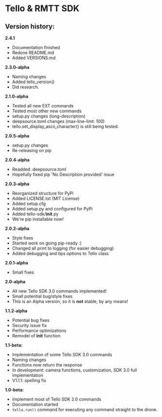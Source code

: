 # Tello & RMTT SDK

## Version history:

**2.4.1**

- Documentation finished
- Redone README.md
- Added VERSIONS.md

**2.3.0-alpha**

- Naming changes
- Added tello_version()
- Did research.

**2.1.0-alpha**

- Tested all new EXT commands
- Tested most other new commands
- setup.py changes (long-description)
- deepsource.toml changes (max-line-limt: 100)
- tello.set_display_ascii_character() is still being tested.

**2.0.5-alpha**

- setup.py changes
- Re-releasing on pip

**2.0.4-alpha**

- Readded .deepsource.toml
- Hopefully fixed pip 'No Description provided' issue

**2.0.3-alpha**

- Reorganized structure for PyPi
- Added LICENSE.txt (MIT License)
- Added setup.cfg
- Added setup.py and configured for PyPi
- Added tello-sdk/**init**.py
- We're pip installable now!

**2.0.2-alpha**

- Style fixes
- Started work on going pip-ready :)
- Changed all print to logging (for easier debugging)
- Added debugging and tips options to Tello class

**2.0.1-alpha**

- Small fixes

**2.0-alpha**

- All new Tello SDK 3.0 commands implemented!
- Small potential bug/style fixes
- This is an Alpha version, so it is **not** stable, by any means!

**1.1.2-alpha**

- Potential bug fixes
- Security issue fix
- Performance optimizations
- Remodel of **init** function

**1.1-beta:**

- Implementation of some Tello SDK 3.0 commands
- Naming changes
- Functions now return the response
- In development: camera functions, customization, SDK 3.0 full implementation
- V1.1.1: spelling fix

**1.0-beta:**

- Implement most of Tello SDK 2.0 commands
- Documentation started
- `tello.run()` command for executing any command straight to the drone.
